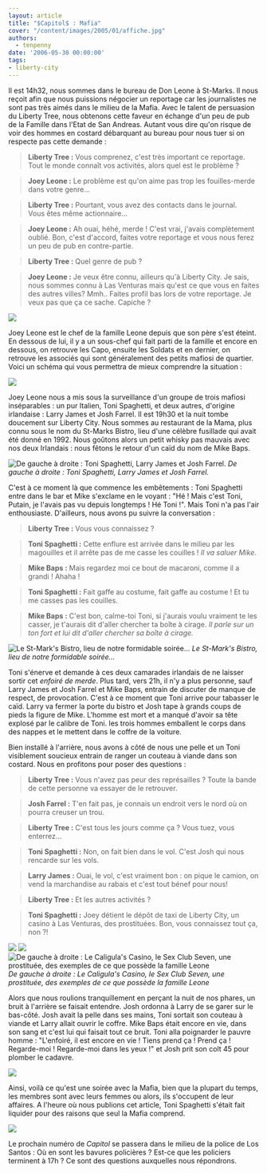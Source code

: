 ```yaml
---
layout: article
title: "$Capitol$ : Mafia"
cover: "/content/images/2005/01/affiche.jpg"
authors:
  - tenpenny
date: '2006-05-30 00:00:00'
tags:
- liberty-city
---
```


Il est 14h32, nous sommes dans le bureau de Don Leone à St-Marks. Il nous reçoit afin que nous puissions négocier un reportage car les journalistes ne sont pas très aimés dans le milieu de la Mafia. Avec le talent de persuasion du Liberty&nbsp;Tree, nous obtenons&nbsp;cette faveur en échange d'un peu de pub de la Famille dans l'Etat de San Andreas. Autant vous dire qu'on risque&nbsp;de voir des hommes en costard débarquant au bureau pour nous tuer si on respecte pas cette demande :

> **Liberty Tree :** Vous comprenez, c'est très important ce reportage. Tout le monde connaît vos activités, alors quel est le problème ?

> **Joey Leone :** Le problème est qu'on aime pas trop les fouilles-merde dans votre genre...

> **Liberty Tree :** Pourtant, vous avez des contacts dans le journal. Vous&nbsp;êtes même actionnaire...

> **Joey Leone :** Ah ouai, héhé, merde ! C'est vrai, j'avais complètement oublié. Bon, c'est d'accord, faites votre reportage et vous nous ferez un peu de pub en contre-partie.

> **Liberty Tree :** Quel genre de pub ?

> **Joey Leone :** Je veux être connu, ailleurs qu'à Liberty City. Je sais, nous sommes connu à Las Venturas mais qu'est ce que vous en faites des autres villes? Mmh.. Faites profil bas lors de votre reportage. Je veux pas que ça ce sache. Capiche ?

![](/content/images/2005/01/maisonleone.jpg)

Joey Leone est le chef de la famille Leone depuis que son père s'est éteint. En dessous de lui, il y a un sous-chef qui fait parti de la famille et encore en dessous, on retrouve les Capo, ensuite les Soldats et en dernier, on retrouve les associés qui sont généralement des petits mafiosi de quartier. Voici un schéma qui vous permettra de mieux comprendre la situation :

![](/content/images/2005/01/sch_ma.jpg)

Joey Leone nous a mis sous la surveillance d'un groupe de trois mafiosi inséparables : un pur Italien, Toni Spaghetti, et deux autres, d'origine irlandaise : Larry James et Josh Farrel. Il est 19h30 et la nuit tombe doucement sur Liberty City. Nous sommes au restaurant de la Mama, plus connu sous le nom du St-Marks Bistro, lieu d'une célèbre fusillade qui avait été donné en 1992. Nous goûtons alors un petit whisky pas mauvais avec nos deux Irlandais : nous fêtons le retour d'un caïd du nom de Mike Baps.

![De gauche à droite : Toni Spaghetti, Larry James et Josh Farrel.](/content/images/2005/01/mafieuxgroupe.jpg)
_De gauche à droite : Toni Spaghetti, Larry James et Josh Farrel._

C'est à ce moment là que commence les embêtements : Toni Spaghetti entre dans le bar et Mike s'exclame en le voyant : "Hé ! Mais c'est Toni, Putain, je l'avais pas vu depuis longtemps ! Hé Toni !". Mais Toni n'a pas l'air enthousiaste. D'ailleurs, nous avons pu suivre la conversation :

> **Liberty Tree :** Vous vous connaissez ?

> **Toni Spaghetti :** Cette enflure est arrivée dans le milieu par les magouilles et il arrête pas de me casse les couilles ! _Il va saluer Mike._

> **Mike Baps :** Mais regardez moi ce bout de macaroni, comme il a grandi ! Ahaha !

> **Toni Spaghetti :** Fait gaffe au costume, fait gaffe au costume ! Et tu me casses pas les couilles.

> **Mike Baps :** C'est bon, calme-toi Toni, si j'aurais voulu vraiment te les casser, je t'aurais dit d'aller chercher ta boîte à cirage. _Il parle sur un ton fort et lui dit d'aller chercher sa boîte à cirage._

![Le St-Mark's Bistro, lieu de notre formidable soirée...](/content/images/2005/01/bistro.jpg)
_Le St-Mark's Bistro, lieu de notre formidable soirée..._

Toni s'énerve et demande à ces deux camarades irlandais de ne laisser sortir&nbsp;cet _enfoiré de merde_. Plus tard, vers 21h, il n'y a plus personne, sauf Larry James et Josh Farrel et Mike Baps, entrain de discuter de manque de respect, de provocation. C'est à ce moment que Toni arrive pour tabasser le caïd. Larry va fermer la porte du bistro et Josh tape à grands coups de pieds la&nbsp;figure de Mike. L'homme est mort et a manqué d'avoir sa tête explosé par le calibre de Toni. les trois hommes emballent le corps dans des nappes et le mettent dans le coffre de la voiture.

Bien installé à l'arrière, nous avons à côté de nous une pelle et un Toni visiblement soucieux entrain de ranger un couteau à viande dans son costard. Nous en profitons pour poser des questions :

> **Liberty Tree :** Vous n'avez pas peur des représailles ? Toute la bande de cette personne va essayer de le retrouver.

> **Josh Farrel :** T'en fait pas, je connais un endroit vers le nord où on pourra creuser un trou.

> **Liberty Tree :** C'est tous les jours comme ça ? Vous tuez, vous enterrez...

> **Toni Spaghetti :** Non, on fait bien dans le vol. C'est Josh qui nous rencarde sur les vols.

> **Larry James :** Ouai, le vol, c'est vraiment bon : on pique le camion, on vend la marchandise au rabais et c'est tout bénef pour nous!

> **Liberty Tree :** Et les autres activités ?

> **Toni Spaghetti :** Joey détient le dépôt de taxi de Liberty City, un casino à Las Venturas, des prostituées. Bon, vous connaissez tout ça, non ?!

![](/content/images/2005/01/casino.jpg)
![](/content/images/2005/01/sex_club_seven.jpg)
![De gauche à droite : Le Caligula's Casino, le Sex Club Seven, une prostituée, des exemples de ce que possède la famille Leone](/content/images/2005/01/protipute.jpg)
_De gauche à droite : Le Caligula's Casino, le Sex Club Seven, une prostituée, des exemples de ce que possède la famille Leone_

Alors que nous roulions tranquillement en perçant la nuit de nos phares, un bruit à l'arrière se faisait entendre. Josh ordonna&nbsp;à Larry de se garer sur le bas-côté. Josh avait la pelle dans ses mains, Toni sortait son couteau à viande et Larry allait ouvrir le coffre. Mike Baps était encore en vie, dans son sang et c'est lui qui faisait tout ce bruit. Toni alla poignarder le pauvre homme : "L'enfoiré, il est encore en vie ! Tiens prend ça ! Prend ça ! Regarde-moi ! Regarde-moi dans les yeux !" et Josh prit son colt 45 pour plomber le cadavre.

![](/content/images/2005/01/mafiaauto.jpg)

Ainsi, voilà ce qu'est une soirée avec la Mafia, bien que la plupart du temps, les membres sont avec leurs femmes ou alors, ils s'occupent de leur affaires. A l'heure où nous publions cet article, Toni Spaghetti s'était fait liquider pour des raisons que seul la Mafia comprend.

![](/content/images/2005/01/affiche.jpg)

Le prochain numéro de $Capitol$ se passera dans le milieu de la police de Los Santos : Où en sont les bavures policières ? Est-ce que les policiers terminent à 17h ? Ce sont des questions auxquelles nous répondrons.